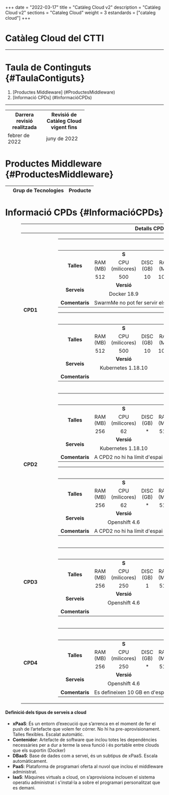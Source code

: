 +++
date        = "2022-03-17"
title       = "Catàleg Cloud v2"
description = "Catàleg Cloud v2"
sections    = "Cataleg Cloud"
weight	    = 3
estandards =  ["cataleg cloud"]
+++

# Catàleg Cloud del CTTI
<link rel="stylesheet" type="text/css" href="https://cdn.datatables.net/1.10.18/css/jquery.dataTables.min.css">
<link rel="stylesheet" type="text/css" href="https://cdn.datatables.net/responsive/2.2.2/css/responsive.dataTables.min.css">
<link rel="stylesheet" type="text/css" href="https://canigo.ctti.gencat.cat/drafts/catalegCloud/tableStyle.css">
<script type="text/javascript" language="javascript" src="https://code.jquery.com/jquery-3.3.1.js"></script>
<script type="text/javascript" language="javascript" src="https://cdn.datatables.net/1.10.18/js/jquery.dataTables.min.js"></script>
<script type="text/javascript" language="javascript" src="https://cdn.datatables.net/responsive/2.2.2/js/dataTables.responsive.min.js"></script>

---

# **Taula de Continguts** {#TaulaContiguts}

1. [Productes Middleware] (#ProductesMiddleware)
2. [Informació CPDs] (#InformacióCPDs)

---

<table id="Revisio" class="display" style="width:50%" align="center">
    <thead>
        <tr>
            <th>Darrera revisió realitzada</th>
            <th>Revisió de Catàleg Cloud vigent fins</th>
        </tr>
        <tr>
            <td>febrer de 2022 </td>
            <td>juny de 2022</td>
        </tr>
    </thead>
</table>

# **Productes Middleware** {#ProductesMiddleware}

<table id="catalegCloud" class="display" style="width:100%">
    <thead>
        <tr style="vertical-align: middle; font-size: 16px">
            <th></th>
            <th>Grup de Tecnologies</th>
            <th>Producte</th>
        </tr>
    </thead>
</table>

<script>
// Funció que dona format a la taula interna del Full de Ruta de CPD
function formatCPD(d) {
    // `d` is the original data object for the row
    return '<table cellpadding="7" cellspacing="1" style="padding-left:50px;border-collapse:collapse;width:100%">'+
        '<tr>'+
            '<th colspan="7" style="font-size: 16px;"><strong>CLOUD PRIVAT</strong></th>'+
        '</tr>'+
        '<tr>'+
            '<th width="16%" style="font-size: 14px;">CPD</th>'+
            '<th colspan="2" width="21%" style="font-size: 14px;"><div align="center">CPD1</div></th>'+
            '<th colspan="2" width="21%" style="font-size: 14px;"><div align="center">CPD2</div></th>'+
            '<th width="21%" style="font-size: 14px;"><div align="center">CPD3</div></th>'+
            '<th width="21%" style="font-size: 14px;"><div align="center">CPD4</div></th>'+
        '</tr>'+
        '<tr>'+
            '<th style="font-size: 14px;">Plataforma</th>'+
            '<td align="center"><img src="../catalegCloud/swarm.png" width="24" alt="Swarm"></td>'+
            '<td align="center"><img src="../catalegCloud/kubernetes.png" width="24" alt="Kubernetes"></td>'+
            '<td align="center"><img src="../catalegCloud/kubernetes.png" width="24" alt="Kubernetes"></td>'+
            '<td align="center"><img src="../catalegCloud/openShift.png" width="24" alt="Openshift"></td>'+
            '<td align="center"><img src="../catalegCloud/openShift.png" width="24" alt="Openshift"></td>'+
            '<td align="center"><img src="../catalegCloud/openShift.png" width="24"></td>'+
        '</tr>'+
        '<tr>'+
            '<th style="border: 1px solid rgb(165, 165, 165); font-size: 14px;">Model de Servei</th>'+
            '<td align="center">'+d.cpd1swarm+'</td>'+
            '<td align="center">'+d.cpd1kubernetes+'</td>'+
            '<td align="center">'+d.cpd2kubernetes+'</td>'+
            '<td align="center">'+d.cpd2openshift+'</td>'+
            '<td align="center">'+d.cpd3openshift+'</td>'+
            '<td align="center">'+d.cpd4openshift+'</td>'+
        '</tr>'+      
	    '<tr>'+
            '<th style="font-size: 14px;">Imatges del Catàleg Cloud</th>'+
            '<td colspan="7">'+d.imatgescatalegcloud+'</td>'+
        '</tr>'+
        '<tr>'+
            '<th style="font-size: 14px;">Observacions:</th>'+
            '<td colspan="7">'+d.observacions+'</td>'+
        '</tr>'+
        '</table>'+
        '<table cellpadding="7" cellspacing="1" style="padding-left:50px;border-collapse:collapse;width:100%">'+
        '<tr>'+
            '<th colspan="5" style="font-size: 16px;"><strong>CLOUD PÚBLIC</strong></th>'+
        '</tr>'+
        '<tr>'+
            '<th width="16%" style="font-size: 14px;">Plataforma</th>'+
            '<th width="21%" style="font-size: 14px;"><div align="center">Compose</div></th>'+
            '<th width="21%" style="font-size: 14px;"><div align="center">IBM Cloud</div></th>'+
            '<th width="21%" style="font-size: 14px;"><div align="center">Azure</div></th>'+
            '<th width="21%" style="font-size: 14px;"><div align="center">AWS</div></th>'+
        '</tr>'+
        '<tr>'+
            '<th style="border: 1px solid rgb(165, 165, 165); font-size: 14px;">Model de Servei</th>'+
            '<td style="border: 1px solid rgb(165, 165, 165);">'+d.compose+'</td>'+
            '<td style="border: 1px solid rgb(165, 165, 165);">'+d.ibmcloud+'</td>'+ 
            '<td style="border: 1px solid rgb(165, 165, 165);">'+d.azuregestionat+'</td>'+
            '<td style="border: 1px solid rgb(165, 165, 165);">'+d.aws+'</td>'+
        '</tr>'+        
    '</table>';
}
$(document).ready(function() {
    var taulaCatalegCloud = $('#catalegCloud').DataTable( {
    "columnDefs": [
        { "width": "10%", "targets": 0 }
    ],
    "paging": false,
	"info" : false,
	"ordering": false,
	"responsive": {
            details: false
    	},
    	"language":{
	        	"search" : "<strong>Cerca:</strong> ",
		        "infoEmpty": "No hi ha registres",
	        	"zeroRecords": "No s'han trobat registres"
        },
        "ajax": "../catalegCloud/catalegCloud.json",
        "columns": [
            {   "className":      'details-control',
                "orderable":      false,
                "data":           null,
                "defaultContent": '',
	            "width": "10%" },
            {   "data": "categoria",
	            "width": "45%" },
            {   "data": "producte", 
	            "className":      'intern',
	            "width": "45%" },          
        ],
        "order": [[1, 'asc']],
           "initComplete": function () {
            this.api().columns().every( function (col_index) {
                var column = this;
                if (col_index !==1 && col_index !==2){
	                	$("<p>&nbsp;</p>").appendTo($(column.header()));
	                	return;
                }
                var select = $('<select><option value=""></option></select>')
                    .appendTo( $(column.header()) )
                    .on( 'change', function () {
                        var val = $.fn.dataTable.util.escapeRegex(
                            $(this).val()
                        ); 
                        column
                            .search( val ? '^'+val+'$' : '', true, false )
                            .draw();
                    } ); 
                column.data().unique().sort().each( function ( d, j ) {
                    select.append( '<option value="'+d+'">'+d+'</option>' )
                } );
            } );
        }
    });
     // Add event listener for opening and closing details
    $('#catalegCloud tbody').on('click', 'td.details-control', function () {
        var tr = $(this).closest('tr');
        var row = taulaCatalegCloud.row( tr );
        if ( row.child.isShown() ) {
            // This row is already open - close it
            row.child.hide();
            tr.removeClass('shown');
        }
        else {
            // Open this row
            row.child( formatCPD(row.data()) ).show();
            tr.addClass('shown');
        }
    });
});
</script>

# **Informació CPDs** {#InformacióCPDs}

<table id="tallesCPDs" cellpadding="7" cellspacing="1" style="padding-left:50px;border-collapse:collapse;width:100%">
    <thead>
        <tr style="vertical-align: middle; font-size: 16px; text-align: center">
            <th colspan="13">Detalls CPDs i plataformes de contenidors</th>
        </tr>
    </thead>
    <tr>
        <td style="font-size: 16px; widht: 20%"><strong>CPD1</strong></td>
        <td>
            <table id="CPD1Swarm" cellpadding="7" cellspacing="1" style="padding-left:50px;border-collapse:collapse;width:100%">
                <thead>
                    <tr>                    
                        <th colspan="13" style="vertical-align: middle; text-align: center"><img src="../catalegCloud/swarm.png" width="24" alt="Swarm"> Swarm</td>
                    <tr>
                </thead>
                <tr style="vertical-align: middle; text-align: center">
                    <td rowspan="3"><strong>Talles</strong></td>
                    <td colspan="3"><strong>S</strong></td>
                    <td colspan="3"><strong>M</strong></td>
                    <td colspan="3"><strong>L</strong></td>
                    <td colspan="3"><strong>XL</strong></td>
                </tr>
                <tr style="vertical-align: middle; text-align: center">
                    <td>RAM (MB)</td>
                    <td>CPU (milicores)</td>
                    <td>DISC (GB)</td>
                    <td>RAM (MB)</td>
                    <td>CPU (milicores)</td>
                    <td>DISC (GB)</td>
                    <td>RAM (MB)</td>
                    <td>CPU (milicores)</td>
                    <td>DISC (GB)</td>
                    <td>RAM (MB)</td>
                    <td>CPU (milicores)</td>
                    <td>DISC (GB)</td>
                </tr>
                <tr style="vertical-align: middle; text-align: center">
                    <td>512</td>
                    <td>500</td>
                    <td>10</td>
                    <td>1024</td>
                    <td>1000</td>
                    <td>10</td>
                    <td>2048</td>
                    <td>1500</td>
                    <td>10</td>
                    <td>-</td>
                    <td>-</td>
                    <td>-</td>
                </tr>
                <tr style="vertical-align: middle; text-align: center">
                    <td rowspan="2"><strong>Serveis</strong></td>
                    <td colspan="3"><strong>Versió</strong></td>
                    <td colspan="3"><strong>Logs</strong></td>
                    <td colspan="3"><strong>Mètriques</strong></td>
                    <td colspan="3"><strong>Service Mesh</strong></td>
                </tr>
                <tr style="vertical-align: middle; text-align: center">                    
                    <td colspan="3">Docker 18.9</td>
                    <td colspan="3"><img src="../catalegCloud/kibana.png" width="24" alt="kibana"></td>
                    <td colspan="3"><img src="../catalegCloud/grafana.png" width="24" alt="grafana"></td>
                    <td colspan="3"> - </td>
                </tr>
                <tr>
                    <td><strong>Comentaris</strong></td>
                    <td colspan="12">SwarmMe no pot fer servir els templates de Prometheus i Grafana</td>
                </tr>
            </table>
            <table id="CPD1KuberMe" cellpadding="7" cellspacing="1" style="padding-left:50px;border-collapse:collapse;width:100%">
                <thead>
                    <tr>                    
                        <th colspan="13" style="vertical-align: middle; text-align: center"><img src="../catalegCloud/kubernetes.png" width="24" alt="KuberMe"> KuberMe</td>
                    <tr>
                </thead>
                <tr style="vertical-align: middle; text-align: center">
                    <td rowspan="3"><strong>Talles</strong></td>
                    <td colspan="3"><strong>S</strong></td>
                    <td colspan="3"><strong>M</strong></td>
                    <td colspan="3"><strong>L</strong></td>
                    <td colspan="3"><strong>XL</strong></td>
                </tr>
                <tr style="vertical-align: middle; text-align: center">
                    <td>RAM (MB)</td>
                    <td>CPU (milicores)</td>
                    <td>DISC (GB)</td>
                    <td>RAM (MB)</td>
                    <td>CPU (milicores)</td>
                    <td>DISC (GB)</td>
                    <td>RAM (MB)</td>
                    <td>CPU (milicores)</td>
                    <td>DISC (GB)</td>
                    <td>RAM (MB)</td>
                    <td>CPU (milicores)</td>
                    <td>DISC (GB)</td>
                </tr>
                <tr style="vertical-align: middle; text-align: center">
                    <td>512</td>
                    <td>500</td>
                    <td>10</td>
                    <td>1024</td>
                    <td>1000</td>
                    <td>10</td>
                    <td>2048</td>
                    <td>1500</td>
                    <td>10</td>
                    <td>-</td>
                    <td>-</td>
                    <td>-</td>
                </tr>
                <tr style="vertical-align: middle; text-align: center">
                    <td rowspan="2"><strong>Serveis</strong></td>
                    <td colspan="3"><strong>Versió</strong></td>
                    <td colspan="3"><strong>Logs</strong></td>
                    <td colspan="3"><strong>Mètriques</strong></td>
                    <td colspan="3"><strong>Service Mesh</strong></td>
                </tr>
                <tr style="vertical-align: middle; text-align: center">                    
                    <td colspan="3">Kubernetes 1.18.10</td>
                    <td colspan="3"><img src="../catalegCloud/kibana.png" width="24" alt="kibana"></td>
                    <td colspan="3"><img src="../catalegCloud/grafana.png" width="24" alt="grafana"></td>
                    <td colspan="3"> - </td>
                </tr>
                <tr>
                    <td><strong>Comentaris</strong></td>
                    <td colspan="12"></td>
                </tr>
            </table>
        </td>               
    </tr>
    <tr>
        <td style="font-size: 16px; widht: 20%"><strong>CPD2</strong></td>
        <td>
            <table id="CPD2KuberMe" cellpadding="7" cellspacing="1" style="padding-left:50px;border-collapse:collapse;width:100%">
                <thead>
                    <tr>                    
                        <th colspan="13" style="vertical-align: middle; text-align: center"><img src="../catalegCloud/kubernetes.png" width="24" alt="KuberMe"> KuberMe</td>
                    <tr>
                </thead>
                <tr style="vertical-align: middle; text-align: center">
                    <td rowspan="3"><strong>Talles</strong></td>
                    <td colspan="3"><strong>S</strong></td>
                    <td colspan="3"><strong>M</strong></td>
                    <td colspan="3"><strong>L</strong></td>
                    <td colspan="3"><strong>XL</strong></td>
                </tr>
                <tr style="vertical-align: middle; text-align: center">
                    <td>RAM (MB)</td>
                    <td>CPU (milicores)</td>
                    <td>DISC (GB)</td>
                    <td>RAM (MB)</td>
                    <td>CPU (milicores)</td>
                    <td>DISC (GB)</td>
                    <td>RAM (MB)</td>
                    <td>CPU (milicores)</td>
                    <td>DISC (GB)</td>
                    <td>RAM (MB)</td>
                    <td>CPU (milicores)</td>
                    <td>DISC (GB)</td>
                </tr>
                <tr style="vertical-align: middle; text-align: center">
                    <td>256</td>
                    <td>62</td>
                    <td>*</td>
                    <td>512</td>
                    <td>125</td>
                    <td>*</td>
                    <td>1024</td>
                    <td>250</td>
                    <td>*</td>
                    <td>2048</td>
                    <td>500</td>
                    <td>*</td>
                </tr>
                <tr style="vertical-align: middle; text-align: center">
                    <td rowspan="2"><strong>Serveis</strong></td>
                    <td colspan="3"><strong>Versió</strong></td>
                    <td colspan="3"><strong>Logs</strong></td>
                    <td colspan="3"><strong>Mètriques</strong></td>
                    <td colspan="3"><strong>Service Mesh</strong></td>
                </tr>
                <tr style="vertical-align: middle; text-align: center">                    
                    <td colspan="3">Kubernetes 1.18.10</td>
                    <td colspan="3"><img src="../catalegCloud/kibana.png" width="24" alt="kibana"></td>
                    <td colspan="3"><img src="../catalegCloud/grafana.png" width="24" alt="grafana"></td>
                    <td colspan="3"> - </td>
                </tr>
                <tr>
                    <td><strong>Comentaris</strong></td>
                    <td colspan="12">A CPD2 no hi ha límit d'espai de disc temporal</td>
                </tr>
            </table>
            <table id="CPD2Openshift" cellpadding="7" cellspacing="1" style="padding-left:50px;border-collapse:collapse;width:100%">
                <thead>
                    <tr>                    
                        <th colspan="13" style="vertical-align: middle; text-align: center"><img src="../catalegCloud/openShift.png" width="24" alt="Openshift"> Openshift</td>
                    <tr>
                </thead>
                <tr style="vertical-align: middle; text-align: center">
                    <td rowspan="3"><strong>Talles</strong></td>
                    <td colspan="3"><strong>S</strong></td>
                    <td colspan="3"><strong>M</strong></td>
                    <td colspan="3"><strong>L</strong></td>
                    <td colspan="3"><strong>XL</strong></td>
                </tr>
                <tr style="vertical-align: middle; text-align: center">
                    <td>RAM (MB)</td>
                    <td>CPU (milicores)</td>
                    <td>DISC (GB)</td>
                    <td>RAM (MB)</td>
                    <td>CPU (milicores)</td>
                    <td>DISC (GB)</td>
                    <td>RAM (MB)</td>
                    <td>CPU (milicores)</td>
                    <td>DISC (GB)</td>
                    <td>RAM (MB)</td>
                    <td>CPU (milicores)</td>
                    <td>DISC (GB)</td>
                </tr>
                <tr style="vertical-align: middle; text-align: center">
                    <td>256</td>
                    <td>62</td>
                    <td>*</td>
                    <td>512</td>
                    <td>125</td>
                    <td>*</td>
                    <td>1024</td>
                    <td>250</td>
                    <td>*</td>
                    <td>2048</td>
                    <td>500</td>
                    <td>*</td>
                </tr>
                <tr style="vertical-align: middle; text-align: center">
                    <td rowspan="2"><strong>Serveis</strong></td>
                    <td colspan="3"><strong>Versió</strong></td>
                    <td colspan="3"><strong>Logs</strong></td>
                    <td colspan="3"><strong>Mètriques</strong></td>
                    <td colspan="3"><strong>Service Mesh</strong></td>
                </tr>
                <tr style="vertical-align: middle; text-align: center">                    
                    <td colspan="3">Openshift 4.6</td>
                    <td colspan="3"><img src="../catalegCloud/kibana.png" width="24" alt="kibana"></td>
                    <td colspan="3"><img src="../catalegCloud/grafana.png" width="24" alt="grafana"></td>
                    <td colspan="3"> - </td>
                </tr>
                <tr>
                    <td><strong>Comentaris</strong></td>
                    <td colspan="12">A CPD2 no hi ha límit d'espai de disc temporal</td>
                </tr>
            </table>
        </td>               
    </tr>
    <tr>
        <td style="font-size: 16px; widht: 20%"><strong>CPD3</strong></td>
        <td>
            <table id="CPD3Openshift" cellpadding="7" cellspacing="1" style="padding-left:50px;border-collapse:collapse;width:100%">
                <thead>
                    <tr>                    
                        <th colspan="13" style="vertical-align: middle; text-align: center"><img src="../catalegCloud/openShift.png" width="24" alt="Openshift"> Openshift</td>
                    <tr>
                </thead>
                <tr style="vertical-align: middle; text-align: center">
                    <td rowspan="3"><strong>Talles</strong></td>
                    <td colspan="3"><strong>S</strong></td>
                    <td colspan="3"><strong>M</strong></td>
                    <td colspan="3"><strong>L</strong></td>
                    <td colspan="3"><strong>XL</strong></td>
                </tr>
                <tr style="vertical-align: middle; text-align: center">
                    <td>RAM (MB)</td>
                    <td>CPU (milicores)</td>
                    <td>DISC (GB)</td>
                    <td>RAM (MB)</td>
                    <td>CPU (milicores)</td>
                    <td>DISC (GB)</td>
                    <td>RAM (MB)</td>
                    <td>CPU (milicores)</td>
                    <td>DISC (GB)</td>
                    <td>RAM (MB)</td>
                    <td>CPU (milicores)</td>
                    <td>DISC (GB)</td>
                </tr>
                <tr style="vertical-align: middle; text-align: center">
                    <td>256</td>
                    <td>250</td>
                    <td>1</td>
                    <td>512</td>
                    <td>500</td>
                    <td>2</td>
                    <td>1024</td>
                    <td>1000</td>
                    <td>4</td>
                    <td>2048</td>
                    <td>2000</td>
                    <td>8</td>
                </tr>
                <tr style="vertical-align: middle; text-align: center">
                    <td rowspan="2"><strong>Serveis</strong></td>
                    <td colspan="3"><strong>Versió</strong></td>
                    <td colspan="3"><strong>Logs</strong></td>
                    <td colspan="3"><strong>Mètriques</strong></td>
                    <td colspan="3"><strong>Service Mesh</strong></td>
                </tr>
                <tr style="vertical-align: middle; text-align: center">                    
                    <td colspan="3">Openshift 4.6</td>
                    <td colspan="3"><img src="../catalegCloud/kibana.png" width="24" alt="kibana"></td>
                    <td colspan="3"><img src="../catalegCloud/grafana.png" width="24" alt="grafana"></td>
                    <td colspan="3"><img src="../catalegCloud/istio.png" width="24" alt="istio"></td>
                </tr>
                <tr>
                    <td><strong>Comentaris</strong></td>
                    <td colspan="12"></td>
                </tr>
            </table>
        </td>               
    </tr>
    <tr>
        <td style="font-size: 16px; widht: 20%"><strong>CPD4</strong></td>
        <td>
            <table id="CPD4Openshift" cellpadding="7" cellspacing="1" style="padding-left:50px;border-collapse:collapse;width:100%">
                <thead>
                    <tr>                    
                        <th colspan="13" style="vertical-align: middle; text-align: center"><img src="../catalegCloud/openShift.png" width="24" alt="Openshift"> Openshift</td>
                    <tr>
                </thead>
                <tr style="vertical-align: middle; text-align: center">
                    <td rowspan="3"><strong>Talles</strong></td>
                    <td colspan="3"><strong>S</strong></td>
                    <td colspan="3"><strong>M</strong></td>
                    <td colspan="3"><strong>L</strong></td>
                    <td colspan="3"><strong>XL</strong></td>
                </tr>
                <tr style="vertical-align: middle; text-align: center">
                    <td>RAM (MB)</td>
                    <td>CPU (milicores)</td>
                    <td>DISC (GB)</td>
                    <td>RAM (MB)</td>
                    <td>CPU (milicores)</td>
                    <td>DISC (GB)</td>
                    <td>RAM (MB)</td>
                    <td>CPU (milicores)</td>
                    <td>DISC (GB)</td>
                    <td>RAM (MB)</td>
                    <td>CPU (milicores)</td>
                    <td>DISC (GB)</td>
                </tr>
                <tr style="vertical-align: middle; text-align: center">
                    <td>256</td>
                    <td>250</td>
                    <td>*</td>
                    <td>512</td>
                    <td>500</td>
                    <td>*</td>
                    <td>1024</td>
                    <td>1000</td>
                    <td>*</td>
                    <td>2048</td>
                    <td>2000</td>
                    <td>*</td>
                </tr>
                <tr style="vertical-align: middle; text-align: center">
                    <td rowspan="2"><strong>Serveis</strong></td>
                    <td colspan="3"><strong>Versió</strong></td>
                    <td colspan="3"><strong>Logs</strong></td>
                    <td colspan="3"><strong>Mètriques</strong></td>
                    <td colspan="3"><strong>Service Mesh</strong></td>
                </tr>
                <tr style="vertical-align: middle; text-align: center">                    
                    <td colspan="3">Openshift 4.6</td>
                    <td colspan="3"><img src="../catalegCloud/kibana.png" width="24" alt="kibana"></td>
                    <td colspan="3"><img src="../catalegCloud/grafana.png" width="24" alt="grafana"></td>
                    <td colspan="3"><img src="../catalegCloud/istio.png" width="24" alt="istio"></td>
                </tr>
                <tr>
                    <td><strong>Comentaris</strong></td>
                    <td colspan="12">Es defineixen 10 GB en d'espai total de disc per al namespace</td>
                </tr>
            </table>
        </td>               
    </tr>
</table>

#### Definició dels tipus de serveis a cloud

- **xPaaS**: És un entorn d’execució que s’arrenca en el moment de fer el push de l’artefacte que volem fer córrer. No hi ha pre-aprovisionament. Talles flexibles. Escalat automàtic.
- **Contenidor**: Artefacte de software que inclou totes les dependències necessàries per a dur a terme la seva funció i és portable entre clouds que els suportin (Docker)
- **DBaaS**: Base de dades com a servei, és un subtipus de xPaaS. Escala automàticament.
- **PaaS**: Plataforma de programari oferta al nuvol que inclou el middleware administrat.
- **IaaS**: Màquines virtuals a cloud, on s’aprovisiona inclouen el sistema operatiu administrat i s'instal·la a sobre el programari personalitzat que es demani.
